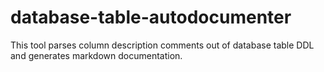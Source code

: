 # database-table-autodocumenter
This tool parses column description comments out of database table DDL and generates markdown documentation.
